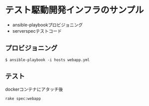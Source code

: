 # テスト駆動開発インフラのサンプル
- ansible-playbookプロビジョニング
- serverspecテストコード


## プロビジョニング
```
$ ansible-playbook -i hosts webapp.yml
```

## テスト
dockerコンテナにアタッチ後
```
rake spec:webapp
```
